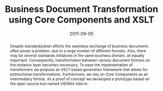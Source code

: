 ---
abstract: Despite standardization efforts the seamless exchange of business documents
  often poses a problem, due to a large number of different formats. Also, there may
  be several standards initiatives in the same business domain, all equally important.   Consequently,
  transformation between various document formats on the instance layer becomes necessary.
  To ease the implementation of transformers we propose an XSLT-based generation framework
  that allows for bidirectional transformations. Furthermore, we rely on Core Components
  as an intermediary format. As a proof of concept we developed a prototype based
  on the open source tool named VIENNA Add-In.
authors:
- Michael Strommer
- Fabian Kromer
- Christian Pichler
- Christian Huemer
date: '2011-09-05'
featured: false
links:
- name: Publik
  url: https://publik.tuwien.ac.at/showentry.php?ID=201830&lang=2
publication_types:
- '1'
publishDate: '2011-09-05'
title: Business Document Transformation using Core Components and XSLT
url_pdf: ''
---